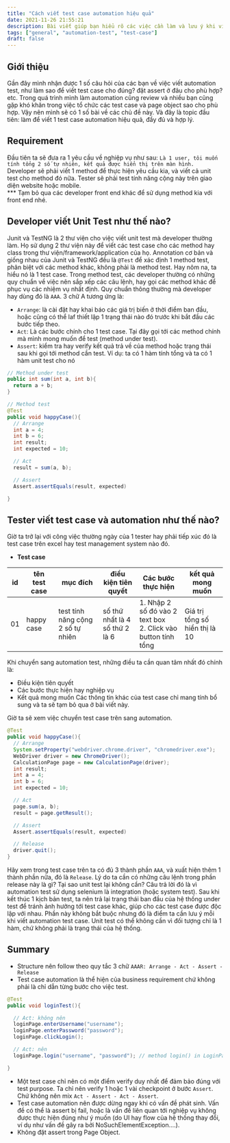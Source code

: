 ```yaml
---
title: "Cách viết test case automation hiệu quả"
date: 2021-11-26 21:55:21
description: Bài viết giúp bạn hiểu rõ các việc cần làm và lưu ý khi viết test case automation
tags: ["general", "automation-test", "test-case"]
draft: false
---
```


## Giới thiệu
Gần đây mình nhận được 1 số câu hỏi của các bạn về việc viết automation test, như làm sao để viết test case cho đúng? đặt assert ở đâu cho phù hợp? etc. Trong quá trình mình làm automation cũng review và nhiều bạn cũng gặp khó khăn trong việc tổ chức các test case và page object sao cho phù hợp. Vậy nên mình sẽ có 1 số bài về các chủ đề này. Và đây là topic đầu tiên: làm để viết 1 test case automation hiệu quả, đầy đủ và hợp lý.

## Requirement 
Đầu tiên ta sẽ đưa ra 1 yêu cầu về nghiệp vụ như sau: `Là 1 user, tôi muốn tính tổng 2 số tự nhiên, kết quả được hiển thị trên màn hình.` 
Developer sẽ phải viết 1 method để thực hiện yêu cầu kia, và viết cả unit test cho method đó nữa.
Tester sẽ phải test tính năng cộng này trên giao diện website hoặc mobile.  
*** Tạm bỏ qua các developer front end khác để sử dụng method kia với front end nhé.

## Developer viết Unit Test như thế nào?
Junit và TestNG là 2 thư viện cho việc viết unit test mà developer thường làm. Họ sử dụng 2 thư viện này để viết các test case cho các method hay class trong thư viện/framework/application của họ. 
Annotation cơ bản và giống nhau của Junit và TestNG đều là `@Test` để xác định 1 method test, phân biệt với các method khác, không phải là method test. Hay nôm na, ta hiểu nó là 1 test case. 
Trong method test, các developer thường có những quy chuẩn về việc nên sắp xếp các câu lệnh, hay gọi các method khác để phục vụ các nhiệm vụ nhất định. Quy chuẩn thông thường mà developer hay dùng đó là `AAA`. 3 chữ A tương ứng là:
- `Arrange`: là cài đặt hay khai báo các giá trị biến ở thời điểm ban đầu, hoặc cũng có thể laf thiết lập 1 trạng thái nào đó trước khi bắt đầu các bước tiếp theo.
- `Act`: Là các bước chính cho 1 test case. Tại đây gọi tới các method chính mà mình mong muốn để test (method under test).
- `Assert`: kiểm tra hay verify kết quả trả về của method hoặc trạng thái sau khi gọi tới method cần test.
Ví dụ: ta có 1 hàm tính tổng và ta có 1 hàm unit test cho nó

```java
// Method under test
public int sum(int a, int b){
  return a + b;
}

// Method test 
@Test
public void happyCase(){
  // Arrange 
  int a = 4;
  int b = 6;
  int result;
  int expected = 10;

  // Act 
  result = sum(a, b);

  // Assert
  Assert.assertEquals(result, expected)

}
```

## Tester viết test case và automation như thế nào?
Giờ ta trở lại với công việc thường ngày của 1 tester hay phải tiếp xúc đó là test case trên excel hay test management system nào đó.  
- **Test case**  

| id | tên test case | mục đích | điều kiện tiên quyết | Các bước thực hiện | kết quả mong muốn |  
| -- | ------------- | -------- | -------------------- | ------ | ----------------------- |  
| 01 | happy case | test tính năng cộng 2 số tự nhiên | số thứ nhất là 4 </br> số thứ 2 là 6 | 1. Nhập 2 số đó vào 2 text box </br>2. Click vào button tính tổng | Giá trị tổng số hiển thị là 10 |  

Khi chuyển sang automation test, những điều ta cần quan tâm nhất đó chính là:
- Điều kiện tiên quyết
- Các bước thực hiện hay nghiệp vụ 
- Kết quả mong muốn 
Các thông tin khác của test case chỉ mang tính bổ sung và ta sẽ tạm bỏ qua ở bài viết này. 

Giờ ta sẽ xem việc chuyển test case trên sang automation. 
```java
@Test
public void happyCase(){
  // Arrange 
  System.setProperty("webdriver.chrome.driver", "chromedriver.exe");
  WebDriver driver = new ChromeDriver();
  CalculationPage page = new CalculationPage(driver);
  int result;
  int a = 4;
  int b = 6;
  int expected = 10;

  // Act
  page.sum(a, b);
  result = page.getResult();

  // Assert 
  Assert.assertEquals(result, expected)

  // Release
  driver.quit();
}
```

Hãy xem trong test case trên ta có đủ 3 thành phần `AAA`, và xuất hiện thêm 1 thành phần nữa, đó là `Release`. Lý do ta cần có những câu lệnh trong phần release này là gì? Tại sao unit test lại không cần? 
Câu trả lời đó là vì automation test sử dụng selenium là integration (hoặc system test). Sau khi kết thúc 1 kịch bản test, ta nên trả lại trạng thái ban đầu của hệ thống under test để tránh ảnh hưởng tới test case khác, giúp cho các test case được độc lập với nhau. Phần này không bắt buộc nhưng đó là điểm ta cần lưu ý mỗi khi viết automation test case. Unit test có thể không cần vì đối tượng chỉ là 1 hàm, chứ không phải là trạng thái của hệ thống.


## Summary
- Structure nên follow theo quy tắc 3 chữ `AAAR: Arrange - Act - Assert - Release`
- Test case automation là thể hiện của business requirement chứ không phải là chỉ dẫn từng bước cho việc test.
```java 
@Test
public void loginTest(){

  // Act: không nên 
  loginPage.enterUsername("username");
  loginPage.enterPassword("password");
  loginPage.clickLogin();

  // Act: nên 
  loginPage.login("username", "password"); // method login() in LoginPage class chứa 3 câu lệnh như trên

}
```

- Một test case chỉ nên có một điểm verify duy nhất để đảm bảo đúng với test purpose. Ta chỉ nên verify 1 hoặc 1 vài checkpoint ở bước `Assert`. Chứ không nên mix `Act - Assert - Act - Assert`.
- Test case automation nên được dừng ngay khi có vấn đề phát sinh. Vấn đề có thể là assert bị fail, hoặc là vấn đề liên quan tới nghiệp vụ không được thực hiện đúng như ý muốn (do UI hay flow của hệ thống thay đổi, ví dụ như vấn đề gây ra bởi NoSuchElementException....).
- Không đặt assert trong Page Object.



